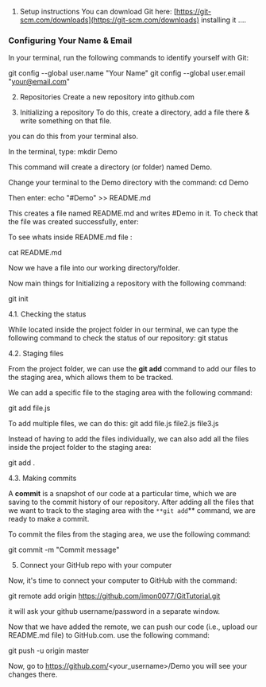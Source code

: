 1. Setup instructions
You can download Git here: [https://git-scm.com/downloads](https://git-scm.com/downloads)
installing it ....

### Configuring Your Name & Email
In your terminal, run the following commands to identify yourself with Git:

git config --global user.name "Your Name"
git config --global user.email "your@email.com"

2. Repositories
Create a new repository into github.com 

3. Initializing a repository
To do this, create a directory, add a file there & write something on that file.

you can do this from your terminal also.

In the terminal, type:
mkdir Demo

This command will create a directory (or folder) named Demo.

Change your terminal to the Demo directory with the command:
cd Demo

Then enter:
echo "#Demo" >> README.md

This creates a file named README.md and writes #Demo in it. To check that the file was created successfully, enter:

To see whats inside README.md file : 

cat README.md

Now we have a file into our working directory/folder.

Now main things for Initializing a repository with the following command:

git init

4.1. Checking the status

While located inside the project folder in our terminal, we can type the following command to check the status of our repository:
git status

4.2. Staging files

From the project folder, we can use the **git add** command to add our files to the staging area, which allows them to be tracked.

We can add a specific file to the staging area with the following command:

git add file.js

To add multiple files, we can do this:
git add file.js file2.js file3.js

Instead of having to add the files individually, we can also add all the files inside the project folder to the staging area:

git add .


4.3. Making commits

 A **commit** is a snapshot of our code at a particular time, which we are saving to the commit history of our repository. After adding all the files that we want to track to the staging area with the `**git add`** command, we are ready to make a commit.

To commit the files from the staging area, we use the following command:

git commit -m "Commit message"


5. Connect your GitHub repo with your computer

Now, it's time to connect your computer to GitHub with the command:

git remote add origin https://github.com/imon0077/GitTutorial.git


it will ask your github username/password in a separate window.


Now that we have added the remote, we can push our code (i.e., upload our README.md file) to GitHub.com.
use the following command:

git push -u origin master

Now, go to https://github.com/<your_username>/Demo you will see your changes there.








